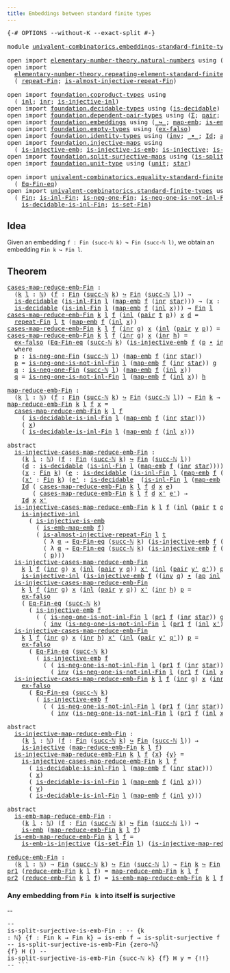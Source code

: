 ```yaml
---
title: Embeddings between standard finite types
---
```


<pre class="Agda"><a id="66" class="Symbol">{-#</a> <a id="70" class="Keyword">OPTIONS</a> <a id="78" class="Pragma">--without-K</a> <a id="90" class="Pragma">--exact-split</a> <a id="104" class="Symbol">#-}</a>

<a id="109" class="Keyword">module</a> <a id="116" href="univalent-combinatorics.embeddings-standard-finite-types.html" class="Module">univalent-combinatorics.embeddings-standard-finite-types</a> <a id="173" class="Keyword">where</a>

<a id="180" class="Keyword">open</a> <a id="185" class="Keyword">import</a> <a id="192" href="elementary-number-theory.natural-numbers.html" class="Module">elementary-number-theory.natural-numbers</a> <a id="233" class="Keyword">using</a> <a id="239" class="Symbol">(</a><a id="240" href="elementary-number-theory.natural-numbers.html#1530" class="Datatype">ℕ</a><a id="241" class="Symbol">;</a> <a id="243" href="elementary-number-theory.natural-numbers.html#1551" class="InductiveConstructor">zero-ℕ</a><a id="249" class="Symbol">;</a> <a id="251" href="elementary-number-theory.natural-numbers.html#1564" class="InductiveConstructor">succ-ℕ</a><a id="257" class="Symbol">)</a>
<a id="259" class="Keyword">open</a> <a id="264" class="Keyword">import</a>
  <a id="273" href="elementary-number-theory.repeating-element-standard-finite-type.html" class="Module">elementary-number-theory.repeating-element-standard-finite-type</a> <a id="337" class="Keyword">using</a>
  <a id="345" class="Symbol">(</a> <a id="347" href="elementary-number-theory.repeating-element-standard-finite-type.html#724" class="Function">repeat-Fin</a><a id="357" class="Symbol">;</a> <a id="359" href="elementary-number-theory.repeating-element-standard-finite-type.html#1011" class="Function">is-almost-injective-repeat-Fin</a><a id="389" class="Symbol">)</a>

<a id="392" class="Keyword">open</a> <a id="397" class="Keyword">import</a> <a id="404" href="foundation.coproduct-types.html" class="Module">foundation.coproduct-types</a> <a id="431" class="Keyword">using</a>
  <a id="439" class="Symbol">(</a> <a id="441" href="foundation.coproduct-types.html#1250" class="InductiveConstructor">inl</a><a id="444" class="Symbol">;</a> <a id="446" href="foundation.coproduct-types.html#1268" class="InductiveConstructor">inr</a><a id="449" class="Symbol">;</a> <a id="451" href="foundation.coproduct-types.html#2376" class="Function">is-injective-inl</a><a id="467" class="Symbol">)</a>
<a id="469" class="Keyword">open</a> <a id="474" class="Keyword">import</a> <a id="481" href="foundation.decidable-types.html" class="Module">foundation.decidable-types</a> <a id="508" class="Keyword">using</a> <a id="514" class="Symbol">(</a><a id="515" href="foundation.decidable-types.html#1915" class="Function">is-decidable</a><a id="527" class="Symbol">)</a>
<a id="529" class="Keyword">open</a> <a id="534" class="Keyword">import</a> <a id="541" href="foundation.dependent-pair-types.html" class="Module">foundation.dependent-pair-types</a> <a id="573" class="Keyword">using</a> <a id="579" class="Symbol">(</a><a id="580" href="foundation-core.dependent-pair-types.html#515" class="Record">Σ</a><a id="581" class="Symbol">;</a> <a id="583" href="foundation-core.dependent-pair-types.html#588" class="InductiveConstructor">pair</a><a id="587" class="Symbol">;</a> <a id="589" href="foundation-core.dependent-pair-types.html#605" class="Field">pr1</a><a id="592" class="Symbol">;</a> <a id="594" href="foundation-core.dependent-pair-types.html#617" class="Field">pr2</a><a id="597" class="Symbol">)</a>
<a id="599" class="Keyword">open</a> <a id="604" class="Keyword">import</a> <a id="611" href="foundation.embeddings.html" class="Module">foundation.embeddings</a> <a id="633" class="Keyword">using</a> <a id="639" class="Symbol">(</a><a id="640" href="foundation-core.embeddings.html#1074" class="Function Operator">_↪_</a><a id="643" class="Symbol">;</a> <a id="645" href="foundation-core.embeddings.html#1217" class="Function">map-emb</a><a id="652" class="Symbol">;</a> <a id="654" href="foundation-core.embeddings.html#1264" class="Function">is-emb-map-emb</a><a id="668" class="Symbol">;</a> <a id="670" href="foundation-core.embeddings.html#992" class="Function">is-emb</a><a id="676" class="Symbol">)</a>
<a id="678" class="Keyword">open</a> <a id="683" class="Keyword">import</a> <a id="690" href="foundation.empty-types.html" class="Module">foundation.empty-types</a> <a id="713" class="Keyword">using</a> <a id="719" class="Symbol">(</a><a id="720" href="foundation-core.empty-types.html#1160" class="Function">ex-falso</a><a id="728" class="Symbol">)</a>
<a id="730" class="Keyword">open</a> <a id="735" class="Keyword">import</a> <a id="742" href="foundation.identity-types.html" class="Module">foundation.identity-types</a> <a id="768" class="Keyword">using</a> <a id="774" class="Symbol">(</a><a id="775" href="foundation-core.identity-types.html#2729" class="Function">inv</a><a id="778" class="Symbol">;</a> <a id="780" href="foundation-core.identity-types.html#2425" class="Function Operator">_∙_</a><a id="783" class="Symbol">;</a> <a id="785" href="foundation-core.identity-types.html#1767" class="Datatype">Id</a><a id="787" class="Symbol">;</a> <a id="789" href="foundation-core.identity-types.html#4003" class="Function">ap</a><a id="791" class="Symbol">)</a>
<a id="793" class="Keyword">open</a> <a id="798" class="Keyword">import</a> <a id="805" href="foundation.injective-maps.html" class="Module">foundation.injective-maps</a> <a id="831" class="Keyword">using</a>
  <a id="839" class="Symbol">(</a> <a id="841" href="foundation.injective-maps.html#3783" class="Function">is-injective-emb</a><a id="857" class="Symbol">;</a> <a id="859" href="foundation.injective-maps.html#3645" class="Function">is-injective-is-emb</a><a id="878" class="Symbol">;</a> <a id="880" href="foundation.injective-maps.html#1309" class="Function">is-injective</a><a id="892" class="Symbol">;</a> <a id="894" href="foundation.injective-maps.html#4586" class="Function">is-emb-is-injective</a><a id="913" class="Symbol">)</a>
<a id="915" class="Keyword">open</a> <a id="920" class="Keyword">import</a> <a id="927" href="foundation.split-surjective-maps.html" class="Module">foundation.split-surjective-maps</a> <a id="960" class="Keyword">using</a> <a id="966" class="Symbol">(</a><a id="967" href="foundation.split-surjective-maps.html#983" class="Function">is-split-surjective</a><a id="986" class="Symbol">)</a>
<a id="988" class="Keyword">open</a> <a id="993" class="Keyword">import</a> <a id="1000" href="foundation.unit-type.html" class="Module">foundation.unit-type</a> <a id="1021" class="Keyword">using</a> <a id="1027" class="Symbol">(</a><a id="1028" href="foundation.unit-type.html#1084" class="Datatype">unit</a><a id="1032" class="Symbol">;</a> <a id="1034" href="foundation.unit-type.html#1108" class="InductiveConstructor">star</a><a id="1038" class="Symbol">)</a>

<a id="1041" class="Keyword">open</a> <a id="1046" class="Keyword">import</a> <a id="1053" href="univalent-combinatorics.equality-standard-finite-types.html" class="Module">univalent-combinatorics.equality-standard-finite-types</a> <a id="1108" class="Keyword">using</a>
  <a id="1116" class="Symbol">(</a> <a id="1118" href="univalent-combinatorics.equality-standard-finite-types.html#2358" class="Function">Eq-Fin-eq</a><a id="1127" class="Symbol">)</a>
<a id="1129" class="Keyword">open</a> <a id="1134" class="Keyword">import</a> <a id="1141" href="univalent-combinatorics.standard-finite-types.html" class="Module">univalent-combinatorics.standard-finite-types</a> <a id="1187" class="Keyword">using</a>
  <a id="1195" class="Symbol">(</a> <a id="1197" href="univalent-combinatorics.standard-finite-types.html#2393" class="Function">Fin</a><a id="1200" class="Symbol">;</a> <a id="1202" href="univalent-combinatorics.standard-finite-types.html#2983" class="Function">is-inl-Fin</a><a id="1212" class="Symbol">;</a> <a id="1214" href="univalent-combinatorics.standard-finite-types.html#2777" class="Function">is-neg-one-Fin</a><a id="1228" class="Symbol">;</a> <a id="1230" href="univalent-combinatorics.standard-finite-types.html#3081" class="Function">is-neg-one-is-not-inl-Fin</a><a id="1255" class="Symbol">;</a>
    <a id="1261" href="univalent-combinatorics.standard-finite-types.html#3802" class="Function">is-decidable-is-inl-Fin</a><a id="1284" class="Symbol">;</a> <a id="1286" href="univalent-combinatorics.standard-finite-types.html#2442" class="Function">is-set-Fin</a><a id="1296" class="Symbol">)</a>
</pre>
## Idea

Given an embedding `f : Fin (succ-ℕ k) ↪ Fin (succ-ℕ l)`, we obtain an embedding `Fin k ↪ Fin l`.

## Theorem

<pre class="Agda"><a id="cases-map-reduce-emb-Fin"></a><a id="1431" href="univalent-combinatorics.embeddings-standard-finite-types.html#1431" class="Function">cases-map-reduce-emb-Fin</a> <a id="1456" class="Symbol">:</a>
  <a id="1460" class="Symbol">(</a><a id="1461" href="univalent-combinatorics.embeddings-standard-finite-types.html#1461" class="Bound">k</a> <a id="1463" href="univalent-combinatorics.embeddings-standard-finite-types.html#1463" class="Bound">l</a> <a id="1465" class="Symbol">:</a> <a id="1467" href="elementary-number-theory.natural-numbers.html#1530" class="Datatype">ℕ</a><a id="1468" class="Symbol">)</a> <a id="1470" class="Symbol">(</a><a id="1471" href="univalent-combinatorics.embeddings-standard-finite-types.html#1471" class="Bound">f</a> <a id="1473" class="Symbol">:</a> <a id="1475" href="univalent-combinatorics.standard-finite-types.html#2393" class="Function">Fin</a> <a id="1479" class="Symbol">(</a><a id="1480" href="elementary-number-theory.natural-numbers.html#1564" class="InductiveConstructor">succ-ℕ</a> <a id="1487" href="univalent-combinatorics.embeddings-standard-finite-types.html#1461" class="Bound">k</a><a id="1488" class="Symbol">)</a> <a id="1490" href="foundation-core.embeddings.html#1074" class="Function Operator">↪</a> <a id="1492" href="univalent-combinatorics.standard-finite-types.html#2393" class="Function">Fin</a> <a id="1496" class="Symbol">(</a><a id="1497" href="elementary-number-theory.natural-numbers.html#1564" class="InductiveConstructor">succ-ℕ</a> <a id="1504" href="univalent-combinatorics.embeddings-standard-finite-types.html#1463" class="Bound">l</a><a id="1505" class="Symbol">))</a> <a id="1508" class="Symbol">→</a>
  <a id="1512" href="foundation.decidable-types.html#1915" class="Function">is-decidable</a> <a id="1525" class="Symbol">(</a><a id="1526" href="univalent-combinatorics.standard-finite-types.html#2983" class="Function">is-inl-Fin</a> <a id="1537" href="univalent-combinatorics.embeddings-standard-finite-types.html#1463" class="Bound">l</a> <a id="1539" class="Symbol">(</a><a id="1540" href="foundation-core.embeddings.html#1217" class="Function">map-emb</a> <a id="1548" href="univalent-combinatorics.embeddings-standard-finite-types.html#1471" class="Bound">f</a> <a id="1550" class="Symbol">(</a><a id="1551" href="foundation.coproduct-types.html#1268" class="InductiveConstructor">inr</a> <a id="1555" href="foundation.unit-type.html#1108" class="InductiveConstructor">star</a><a id="1559" class="Symbol">)))</a> <a id="1563" class="Symbol">→</a> <a id="1565" class="Symbol">(</a><a id="1566" href="univalent-combinatorics.embeddings-standard-finite-types.html#1566" class="Bound">x</a> <a id="1568" class="Symbol">:</a> <a id="1570" href="univalent-combinatorics.standard-finite-types.html#2393" class="Function">Fin</a> <a id="1574" href="univalent-combinatorics.embeddings-standard-finite-types.html#1461" class="Bound">k</a><a id="1575" class="Symbol">)</a> <a id="1577" class="Symbol">→</a>
  <a id="1581" href="foundation.decidable-types.html#1915" class="Function">is-decidable</a> <a id="1594" class="Symbol">(</a><a id="1595" href="univalent-combinatorics.standard-finite-types.html#2983" class="Function">is-inl-Fin</a> <a id="1606" href="univalent-combinatorics.embeddings-standard-finite-types.html#1463" class="Bound">l</a> <a id="1608" class="Symbol">(</a><a id="1609" href="foundation-core.embeddings.html#1217" class="Function">map-emb</a> <a id="1617" href="univalent-combinatorics.embeddings-standard-finite-types.html#1471" class="Bound">f</a> <a id="1619" class="Symbol">(</a><a id="1620" href="foundation.coproduct-types.html#1250" class="InductiveConstructor">inl</a> <a id="1624" href="univalent-combinatorics.embeddings-standard-finite-types.html#1566" class="Bound">x</a><a id="1625" class="Symbol">)))</a> <a id="1629" class="Symbol">→</a> <a id="1631" href="univalent-combinatorics.standard-finite-types.html#2393" class="Function">Fin</a> <a id="1635" href="univalent-combinatorics.embeddings-standard-finite-types.html#1463" class="Bound">l</a>
<a id="1637" href="univalent-combinatorics.embeddings-standard-finite-types.html#1431" class="Function">cases-map-reduce-emb-Fin</a> <a id="1662" href="univalent-combinatorics.embeddings-standard-finite-types.html#1662" class="Bound">k</a> <a id="1664" href="univalent-combinatorics.embeddings-standard-finite-types.html#1664" class="Bound">l</a> <a id="1666" href="univalent-combinatorics.embeddings-standard-finite-types.html#1666" class="Bound">f</a> <a id="1668" class="Symbol">(</a><a id="1669" href="foundation.coproduct-types.html#1250" class="InductiveConstructor">inl</a> <a id="1673" class="Symbol">(</a><a id="1674" href="foundation-core.dependent-pair-types.html#588" class="InductiveConstructor">pair</a> <a id="1679" href="univalent-combinatorics.embeddings-standard-finite-types.html#1679" class="Bound">t</a> <a id="1681" href="univalent-combinatorics.embeddings-standard-finite-types.html#1681" class="Bound">p</a><a id="1682" class="Symbol">))</a> <a id="1685" href="univalent-combinatorics.embeddings-standard-finite-types.html#1685" class="Bound">x</a> <a id="1687" href="univalent-combinatorics.embeddings-standard-finite-types.html#1687" class="Bound">d</a> <a id="1689" class="Symbol">=</a>
  <a id="1693" href="elementary-number-theory.repeating-element-standard-finite-type.html#724" class="Function">repeat-Fin</a> <a id="1704" href="univalent-combinatorics.embeddings-standard-finite-types.html#1664" class="Bound">l</a> <a id="1706" href="univalent-combinatorics.embeddings-standard-finite-types.html#1679" class="Bound">t</a> <a id="1708" class="Symbol">(</a><a id="1709" href="foundation-core.embeddings.html#1217" class="Function">map-emb</a> <a id="1717" href="univalent-combinatorics.embeddings-standard-finite-types.html#1666" class="Bound">f</a> <a id="1719" class="Symbol">(</a><a id="1720" href="foundation.coproduct-types.html#1250" class="InductiveConstructor">inl</a> <a id="1724" href="univalent-combinatorics.embeddings-standard-finite-types.html#1685" class="Bound">x</a><a id="1725" class="Symbol">))</a>
<a id="1728" href="univalent-combinatorics.embeddings-standard-finite-types.html#1431" class="Function">cases-map-reduce-emb-Fin</a> <a id="1753" href="univalent-combinatorics.embeddings-standard-finite-types.html#1753" class="Bound">k</a> <a id="1755" href="univalent-combinatorics.embeddings-standard-finite-types.html#1755" class="Bound">l</a> <a id="1757" href="univalent-combinatorics.embeddings-standard-finite-types.html#1757" class="Bound">f</a> <a id="1759" class="Symbol">(</a><a id="1760" href="foundation.coproduct-types.html#1268" class="InductiveConstructor">inr</a> <a id="1764" href="univalent-combinatorics.embeddings-standard-finite-types.html#1764" class="Bound">g</a><a id="1765" class="Symbol">)</a> <a id="1767" href="univalent-combinatorics.embeddings-standard-finite-types.html#1767" class="Bound">x</a> <a id="1769" class="Symbol">(</a><a id="1770" href="foundation.coproduct-types.html#1250" class="InductiveConstructor">inl</a> <a id="1774" class="Symbol">(</a><a id="1775" href="foundation-core.dependent-pair-types.html#588" class="InductiveConstructor">pair</a> <a id="1780" href="univalent-combinatorics.embeddings-standard-finite-types.html#1780" class="Bound">y</a> <a id="1782" href="univalent-combinatorics.embeddings-standard-finite-types.html#1782" class="Bound">p</a><a id="1783" class="Symbol">))</a> <a id="1786" class="Symbol">=</a> <a id="1788" href="univalent-combinatorics.embeddings-standard-finite-types.html#1780" class="Bound">y</a>
<a id="1790" href="univalent-combinatorics.embeddings-standard-finite-types.html#1431" class="Function">cases-map-reduce-emb-Fin</a> <a id="1815" href="univalent-combinatorics.embeddings-standard-finite-types.html#1815" class="Bound">k</a> <a id="1817" href="univalent-combinatorics.embeddings-standard-finite-types.html#1817" class="Bound">l</a> <a id="1819" href="univalent-combinatorics.embeddings-standard-finite-types.html#1819" class="Bound">f</a> <a id="1821" class="Symbol">(</a><a id="1822" href="foundation.coproduct-types.html#1268" class="InductiveConstructor">inr</a> <a id="1826" href="univalent-combinatorics.embeddings-standard-finite-types.html#1826" class="Bound">g</a><a id="1827" class="Symbol">)</a> <a id="1829" href="univalent-combinatorics.embeddings-standard-finite-types.html#1829" class="Bound">x</a> <a id="1831" class="Symbol">(</a><a id="1832" href="foundation.coproduct-types.html#1268" class="InductiveConstructor">inr</a> <a id="1836" href="univalent-combinatorics.embeddings-standard-finite-types.html#1836" class="Bound">h</a><a id="1837" class="Symbol">)</a> <a id="1839" class="Symbol">=</a>
  <a id="1843" href="foundation-core.empty-types.html#1160" class="Function">ex-falso</a> <a id="1852" class="Symbol">(</a><a id="1853" href="univalent-combinatorics.equality-standard-finite-types.html#2358" class="Function">Eq-Fin-eq</a> <a id="1863" class="Symbol">(</a><a id="1864" href="elementary-number-theory.natural-numbers.html#1564" class="InductiveConstructor">succ-ℕ</a> <a id="1871" href="univalent-combinatorics.embeddings-standard-finite-types.html#1815" class="Bound">k</a><a id="1872" class="Symbol">)</a> <a id="1874" class="Symbol">(</a><a id="1875" href="foundation.injective-maps.html#3783" class="Function">is-injective-emb</a> <a id="1892" href="univalent-combinatorics.embeddings-standard-finite-types.html#1819" class="Bound">f</a> <a id="1894" class="Symbol">(</a><a id="1895" href="univalent-combinatorics.embeddings-standard-finite-types.html#1918" class="Function">p</a> <a id="1897" href="foundation-core.identity-types.html#2425" class="Function Operator">∙</a> <a id="1899" href="foundation-core.identity-types.html#2729" class="Function">inv</a> <a id="1903" href="univalent-combinatorics.embeddings-standard-finite-types.html#2032" class="Function">q</a><a id="1904" class="Symbol">)))</a>
  <a id="1910" class="Keyword">where</a>
  <a id="1918" href="univalent-combinatorics.embeddings-standard-finite-types.html#1918" class="Function">p</a> <a id="1920" class="Symbol">:</a> <a id="1922" href="univalent-combinatorics.standard-finite-types.html#2777" class="Function">is-neg-one-Fin</a> <a id="1937" class="Symbol">(</a><a id="1938" href="elementary-number-theory.natural-numbers.html#1564" class="InductiveConstructor">succ-ℕ</a> <a id="1945" href="univalent-combinatorics.embeddings-standard-finite-types.html#1817" class="Bound">l</a><a id="1946" class="Symbol">)</a> <a id="1948" class="Symbol">(</a><a id="1949" href="foundation-core.embeddings.html#1217" class="Function">map-emb</a> <a id="1957" href="univalent-combinatorics.embeddings-standard-finite-types.html#1819" class="Bound">f</a> <a id="1959" class="Symbol">(</a><a id="1960" href="foundation.coproduct-types.html#1268" class="InductiveConstructor">inr</a> <a id="1964" href="foundation.unit-type.html#1108" class="InductiveConstructor">star</a><a id="1968" class="Symbol">))</a>
  <a id="1973" href="univalent-combinatorics.embeddings-standard-finite-types.html#1918" class="Function">p</a> <a id="1975" class="Symbol">=</a> <a id="1977" href="univalent-combinatorics.standard-finite-types.html#3081" class="Function">is-neg-one-is-not-inl-Fin</a> <a id="2003" href="univalent-combinatorics.embeddings-standard-finite-types.html#1817" class="Bound">l</a> <a id="2005" class="Symbol">(</a><a id="2006" href="foundation-core.embeddings.html#1217" class="Function">map-emb</a> <a id="2014" href="univalent-combinatorics.embeddings-standard-finite-types.html#1819" class="Bound">f</a> <a id="2016" class="Symbol">(</a><a id="2017" href="foundation.coproduct-types.html#1268" class="InductiveConstructor">inr</a> <a id="2021" href="foundation.unit-type.html#1108" class="InductiveConstructor">star</a><a id="2025" class="Symbol">))</a> <a id="2028" href="univalent-combinatorics.embeddings-standard-finite-types.html#1826" class="Bound">g</a>
  <a id="2032" href="univalent-combinatorics.embeddings-standard-finite-types.html#2032" class="Function">q</a> <a id="2034" class="Symbol">:</a> <a id="2036" href="univalent-combinatorics.standard-finite-types.html#2777" class="Function">is-neg-one-Fin</a> <a id="2051" class="Symbol">(</a><a id="2052" href="elementary-number-theory.natural-numbers.html#1564" class="InductiveConstructor">succ-ℕ</a> <a id="2059" href="univalent-combinatorics.embeddings-standard-finite-types.html#1817" class="Bound">l</a><a id="2060" class="Symbol">)</a> <a id="2062" class="Symbol">(</a><a id="2063" href="foundation-core.embeddings.html#1217" class="Function">map-emb</a> <a id="2071" href="univalent-combinatorics.embeddings-standard-finite-types.html#1819" class="Bound">f</a> <a id="2073" class="Symbol">(</a><a id="2074" href="foundation.coproduct-types.html#1250" class="InductiveConstructor">inl</a> <a id="2078" href="univalent-combinatorics.embeddings-standard-finite-types.html#1829" class="Bound">x</a><a id="2079" class="Symbol">))</a>
  <a id="2084" href="univalent-combinatorics.embeddings-standard-finite-types.html#2032" class="Function">q</a> <a id="2086" class="Symbol">=</a> <a id="2088" href="univalent-combinatorics.standard-finite-types.html#3081" class="Function">is-neg-one-is-not-inl-Fin</a> <a id="2114" href="univalent-combinatorics.embeddings-standard-finite-types.html#1817" class="Bound">l</a> <a id="2116" class="Symbol">(</a><a id="2117" href="foundation-core.embeddings.html#1217" class="Function">map-emb</a> <a id="2125" href="univalent-combinatorics.embeddings-standard-finite-types.html#1819" class="Bound">f</a> <a id="2127" class="Symbol">(</a><a id="2128" href="foundation.coproduct-types.html#1250" class="InductiveConstructor">inl</a> <a id="2132" href="univalent-combinatorics.embeddings-standard-finite-types.html#1829" class="Bound">x</a><a id="2133" class="Symbol">))</a> <a id="2136" href="univalent-combinatorics.embeddings-standard-finite-types.html#1836" class="Bound">h</a>

<a id="map-reduce-emb-Fin"></a><a id="2139" href="univalent-combinatorics.embeddings-standard-finite-types.html#2139" class="Function">map-reduce-emb-Fin</a> <a id="2158" class="Symbol">:</a>
  <a id="2162" class="Symbol">(</a><a id="2163" href="univalent-combinatorics.embeddings-standard-finite-types.html#2163" class="Bound">k</a> <a id="2165" href="univalent-combinatorics.embeddings-standard-finite-types.html#2165" class="Bound">l</a> <a id="2167" class="Symbol">:</a> <a id="2169" href="elementary-number-theory.natural-numbers.html#1530" class="Datatype">ℕ</a><a id="2170" class="Symbol">)</a> <a id="2172" class="Symbol">(</a><a id="2173" href="univalent-combinatorics.embeddings-standard-finite-types.html#2173" class="Bound">f</a> <a id="2175" class="Symbol">:</a> <a id="2177" href="univalent-combinatorics.standard-finite-types.html#2393" class="Function">Fin</a> <a id="2181" class="Symbol">(</a><a id="2182" href="elementary-number-theory.natural-numbers.html#1564" class="InductiveConstructor">succ-ℕ</a> <a id="2189" href="univalent-combinatorics.embeddings-standard-finite-types.html#2163" class="Bound">k</a><a id="2190" class="Symbol">)</a> <a id="2192" href="foundation-core.embeddings.html#1074" class="Function Operator">↪</a> <a id="2194" href="univalent-combinatorics.standard-finite-types.html#2393" class="Function">Fin</a> <a id="2198" class="Symbol">(</a><a id="2199" href="elementary-number-theory.natural-numbers.html#1564" class="InductiveConstructor">succ-ℕ</a> <a id="2206" href="univalent-combinatorics.embeddings-standard-finite-types.html#2165" class="Bound">l</a><a id="2207" class="Symbol">))</a> <a id="2210" class="Symbol">→</a> <a id="2212" href="univalent-combinatorics.standard-finite-types.html#2393" class="Function">Fin</a> <a id="2216" href="univalent-combinatorics.embeddings-standard-finite-types.html#2163" class="Bound">k</a> <a id="2218" class="Symbol">→</a> <a id="2220" href="univalent-combinatorics.standard-finite-types.html#2393" class="Function">Fin</a> <a id="2224" href="univalent-combinatorics.embeddings-standard-finite-types.html#2165" class="Bound">l</a>
<a id="2226" href="univalent-combinatorics.embeddings-standard-finite-types.html#2139" class="Function">map-reduce-emb-Fin</a> <a id="2245" href="univalent-combinatorics.embeddings-standard-finite-types.html#2245" class="Bound">k</a> <a id="2247" href="univalent-combinatorics.embeddings-standard-finite-types.html#2247" class="Bound">l</a> <a id="2249" href="univalent-combinatorics.embeddings-standard-finite-types.html#2249" class="Bound">f</a> <a id="2251" href="univalent-combinatorics.embeddings-standard-finite-types.html#2251" class="Bound">x</a> <a id="2253" class="Symbol">=</a>
  <a id="2257" href="univalent-combinatorics.embeddings-standard-finite-types.html#1431" class="Function">cases-map-reduce-emb-Fin</a> <a id="2282" href="univalent-combinatorics.embeddings-standard-finite-types.html#2245" class="Bound">k</a> <a id="2284" href="univalent-combinatorics.embeddings-standard-finite-types.html#2247" class="Bound">l</a> <a id="2286" href="univalent-combinatorics.embeddings-standard-finite-types.html#2249" class="Bound">f</a>
    <a id="2292" class="Symbol">(</a> <a id="2294" href="univalent-combinatorics.standard-finite-types.html#3802" class="Function">is-decidable-is-inl-Fin</a> <a id="2318" href="univalent-combinatorics.embeddings-standard-finite-types.html#2247" class="Bound">l</a> <a id="2320" class="Symbol">(</a><a id="2321" href="foundation-core.embeddings.html#1217" class="Function">map-emb</a> <a id="2329" href="univalent-combinatorics.embeddings-standard-finite-types.html#2249" class="Bound">f</a> <a id="2331" class="Symbol">(</a><a id="2332" href="foundation.coproduct-types.html#1268" class="InductiveConstructor">inr</a> <a id="2336" href="foundation.unit-type.html#1108" class="InductiveConstructor">star</a><a id="2340" class="Symbol">)))</a>
    <a id="2348" class="Symbol">(</a> <a id="2350" href="univalent-combinatorics.embeddings-standard-finite-types.html#2251" class="Bound">x</a><a id="2351" class="Symbol">)</a>
    <a id="2357" class="Symbol">(</a> <a id="2359" href="univalent-combinatorics.standard-finite-types.html#3802" class="Function">is-decidable-is-inl-Fin</a> <a id="2383" href="univalent-combinatorics.embeddings-standard-finite-types.html#2247" class="Bound">l</a> <a id="2385" class="Symbol">(</a><a id="2386" href="foundation-core.embeddings.html#1217" class="Function">map-emb</a> <a id="2394" href="univalent-combinatorics.embeddings-standard-finite-types.html#2249" class="Bound">f</a> <a id="2396" class="Symbol">(</a><a id="2397" href="foundation.coproduct-types.html#1250" class="InductiveConstructor">inl</a> <a id="2401" href="univalent-combinatorics.embeddings-standard-finite-types.html#2251" class="Bound">x</a><a id="2402" class="Symbol">)))</a>

<a id="2407" class="Keyword">abstract</a>
  <a id="is-injective-cases-map-reduce-emb-Fin"></a><a id="2418" href="univalent-combinatorics.embeddings-standard-finite-types.html#2418" class="Function">is-injective-cases-map-reduce-emb-Fin</a> <a id="2456" class="Symbol">:</a>
    <a id="2462" class="Symbol">(</a><a id="2463" href="univalent-combinatorics.embeddings-standard-finite-types.html#2463" class="Bound">k</a> <a id="2465" href="univalent-combinatorics.embeddings-standard-finite-types.html#2465" class="Bound">l</a> <a id="2467" class="Symbol">:</a> <a id="2469" href="elementary-number-theory.natural-numbers.html#1530" class="Datatype">ℕ</a><a id="2470" class="Symbol">)</a> <a id="2472" class="Symbol">(</a><a id="2473" href="univalent-combinatorics.embeddings-standard-finite-types.html#2473" class="Bound">f</a> <a id="2475" class="Symbol">:</a> <a id="2477" href="univalent-combinatorics.standard-finite-types.html#2393" class="Function">Fin</a> <a id="2481" class="Symbol">(</a><a id="2482" href="elementary-number-theory.natural-numbers.html#1564" class="InductiveConstructor">succ-ℕ</a> <a id="2489" href="univalent-combinatorics.embeddings-standard-finite-types.html#2463" class="Bound">k</a><a id="2490" class="Symbol">)</a> <a id="2492" href="foundation-core.embeddings.html#1074" class="Function Operator">↪</a> <a id="2494" href="univalent-combinatorics.standard-finite-types.html#2393" class="Function">Fin</a> <a id="2498" class="Symbol">(</a><a id="2499" href="elementary-number-theory.natural-numbers.html#1564" class="InductiveConstructor">succ-ℕ</a> <a id="2506" href="univalent-combinatorics.embeddings-standard-finite-types.html#2465" class="Bound">l</a><a id="2507" class="Symbol">))</a>
    <a id="2514" class="Symbol">(</a><a id="2515" href="univalent-combinatorics.embeddings-standard-finite-types.html#2515" class="Bound">d</a> <a id="2517" class="Symbol">:</a> <a id="2519" href="foundation.decidable-types.html#1915" class="Function">is-decidable</a> <a id="2532" class="Symbol">(</a><a id="2533" href="univalent-combinatorics.standard-finite-types.html#2983" class="Function">is-inl-Fin</a> <a id="2544" href="univalent-combinatorics.embeddings-standard-finite-types.html#2465" class="Bound">l</a> <a id="2546" class="Symbol">(</a><a id="2547" href="foundation-core.embeddings.html#1217" class="Function">map-emb</a> <a id="2555" href="univalent-combinatorics.embeddings-standard-finite-types.html#2473" class="Bound">f</a> <a id="2557" class="Symbol">(</a><a id="2558" href="foundation.coproduct-types.html#1268" class="InductiveConstructor">inr</a> <a id="2562" href="foundation.unit-type.html#1108" class="InductiveConstructor">star</a><a id="2566" class="Symbol">))))</a>
    <a id="2575" class="Symbol">(</a><a id="2576" href="univalent-combinatorics.embeddings-standard-finite-types.html#2576" class="Bound">x</a> <a id="2578" class="Symbol">:</a> <a id="2580" href="univalent-combinatorics.standard-finite-types.html#2393" class="Function">Fin</a> <a id="2584" href="univalent-combinatorics.embeddings-standard-finite-types.html#2463" class="Bound">k</a><a id="2585" class="Symbol">)</a> <a id="2587" class="Symbol">(</a><a id="2588" href="univalent-combinatorics.embeddings-standard-finite-types.html#2588" class="Bound">e</a> <a id="2590" class="Symbol">:</a> <a id="2592" href="foundation.decidable-types.html#1915" class="Function">is-decidable</a> <a id="2605" class="Symbol">(</a><a id="2606" href="univalent-combinatorics.standard-finite-types.html#2983" class="Function">is-inl-Fin</a> <a id="2617" href="univalent-combinatorics.embeddings-standard-finite-types.html#2465" class="Bound">l</a> <a id="2619" class="Symbol">(</a><a id="2620" href="foundation-core.embeddings.html#1217" class="Function">map-emb</a> <a id="2628" href="univalent-combinatorics.embeddings-standard-finite-types.html#2473" class="Bound">f</a> <a id="2630" class="Symbol">(</a><a id="2631" href="foundation.coproduct-types.html#1250" class="InductiveConstructor">inl</a> <a id="2635" href="univalent-combinatorics.embeddings-standard-finite-types.html#2576" class="Bound">x</a><a id="2636" class="Symbol">))))</a>
    <a id="2645" class="Symbol">(</a><a id="2646" href="univalent-combinatorics.embeddings-standard-finite-types.html#2646" class="Bound">x&#39;</a> <a id="2649" class="Symbol">:</a> <a id="2651" href="univalent-combinatorics.standard-finite-types.html#2393" class="Function">Fin</a> <a id="2655" href="univalent-combinatorics.embeddings-standard-finite-types.html#2463" class="Bound">k</a><a id="2656" class="Symbol">)</a> <a id="2658" class="Symbol">(</a><a id="2659" href="univalent-combinatorics.embeddings-standard-finite-types.html#2659" class="Bound">e&#39;</a> <a id="2662" class="Symbol">:</a> <a id="2664" href="foundation.decidable-types.html#1915" class="Function">is-decidable</a>  <a id="2678" class="Symbol">(</a><a id="2679" href="univalent-combinatorics.standard-finite-types.html#2983" class="Function">is-inl-Fin</a> <a id="2690" href="univalent-combinatorics.embeddings-standard-finite-types.html#2465" class="Bound">l</a> <a id="2692" class="Symbol">(</a><a id="2693" href="foundation-core.embeddings.html#1217" class="Function">map-emb</a> <a id="2701" href="univalent-combinatorics.embeddings-standard-finite-types.html#2473" class="Bound">f</a> <a id="2703" class="Symbol">(</a><a id="2704" href="foundation.coproduct-types.html#1250" class="InductiveConstructor">inl</a> <a id="2708" href="univalent-combinatorics.embeddings-standard-finite-types.html#2646" class="Bound">x&#39;</a><a id="2710" class="Symbol">))))</a> <a id="2715" class="Symbol">→</a>
    <a id="2721" href="foundation-core.identity-types.html#1767" class="Datatype">Id</a> <a id="2724" class="Symbol">(</a> <a id="2726" href="univalent-combinatorics.embeddings-standard-finite-types.html#1431" class="Function">cases-map-reduce-emb-Fin</a> <a id="2751" href="univalent-combinatorics.embeddings-standard-finite-types.html#2463" class="Bound">k</a> <a id="2753" href="univalent-combinatorics.embeddings-standard-finite-types.html#2465" class="Bound">l</a> <a id="2755" href="univalent-combinatorics.embeddings-standard-finite-types.html#2473" class="Bound">f</a> <a id="2757" href="univalent-combinatorics.embeddings-standard-finite-types.html#2515" class="Bound">d</a> <a id="2759" href="univalent-combinatorics.embeddings-standard-finite-types.html#2576" class="Bound">x</a> <a id="2761" href="univalent-combinatorics.embeddings-standard-finite-types.html#2588" class="Bound">e</a><a id="2762" class="Symbol">)</a>
       <a id="2771" class="Symbol">(</a> <a id="2773" href="univalent-combinatorics.embeddings-standard-finite-types.html#1431" class="Function">cases-map-reduce-emb-Fin</a> <a id="2798" href="univalent-combinatorics.embeddings-standard-finite-types.html#2463" class="Bound">k</a> <a id="2800" href="univalent-combinatorics.embeddings-standard-finite-types.html#2465" class="Bound">l</a> <a id="2802" href="univalent-combinatorics.embeddings-standard-finite-types.html#2473" class="Bound">f</a> <a id="2804" href="univalent-combinatorics.embeddings-standard-finite-types.html#2515" class="Bound">d</a> <a id="2806" href="univalent-combinatorics.embeddings-standard-finite-types.html#2646" class="Bound">x&#39;</a> <a id="2809" href="univalent-combinatorics.embeddings-standard-finite-types.html#2659" class="Bound">e&#39;</a><a id="2811" class="Symbol">)</a> <a id="2813" class="Symbol">→</a>
    <a id="2819" href="foundation-core.identity-types.html#1767" class="Datatype">Id</a> <a id="2822" href="univalent-combinatorics.embeddings-standard-finite-types.html#2576" class="Bound">x</a> <a id="2824" href="univalent-combinatorics.embeddings-standard-finite-types.html#2646" class="Bound">x&#39;</a>
  <a id="2829" href="univalent-combinatorics.embeddings-standard-finite-types.html#2418" class="Function">is-injective-cases-map-reduce-emb-Fin</a> <a id="2867" href="univalent-combinatorics.embeddings-standard-finite-types.html#2867" class="Bound">k</a> <a id="2869" href="univalent-combinatorics.embeddings-standard-finite-types.html#2869" class="Bound">l</a> <a id="2871" href="univalent-combinatorics.embeddings-standard-finite-types.html#2871" class="Bound">f</a> <a id="2873" class="Symbol">(</a><a id="2874" href="foundation.coproduct-types.html#1250" class="InductiveConstructor">inl</a> <a id="2878" class="Symbol">(</a><a id="2879" href="foundation-core.dependent-pair-types.html#588" class="InductiveConstructor">pair</a> <a id="2884" href="univalent-combinatorics.embeddings-standard-finite-types.html#2884" class="Bound">t</a> <a id="2886" href="univalent-combinatorics.embeddings-standard-finite-types.html#2886" class="Bound">q</a><a id="2887" class="Symbol">))</a> <a id="2890" href="univalent-combinatorics.embeddings-standard-finite-types.html#2890" class="Bound">x</a> <a id="2892" href="univalent-combinatorics.embeddings-standard-finite-types.html#2892" class="Bound">e</a> <a id="2894" href="univalent-combinatorics.embeddings-standard-finite-types.html#2894" class="Bound">x&#39;</a> <a id="2897" href="univalent-combinatorics.embeddings-standard-finite-types.html#2897" class="Bound">e&#39;</a> <a id="2900" href="univalent-combinatorics.embeddings-standard-finite-types.html#2900" class="Bound">p</a> <a id="2902" class="Symbol">=</a>
    <a id="2908" href="foundation.coproduct-types.html#2376" class="Function">is-injective-inl</a>
      <a id="2931" class="Symbol">(</a> <a id="2933" href="foundation.injective-maps.html#3645" class="Function">is-injective-is-emb</a>
        <a id="2961" class="Symbol">(</a> <a id="2963" href="foundation-core.embeddings.html#1264" class="Function">is-emb-map-emb</a> <a id="2978" href="univalent-combinatorics.embeddings-standard-finite-types.html#2871" class="Bound">f</a><a id="2979" class="Symbol">)</a>
        <a id="2989" class="Symbol">(</a> <a id="2991" href="elementary-number-theory.repeating-element-standard-finite-type.html#1011" class="Function">is-almost-injective-repeat-Fin</a> <a id="3022" href="univalent-combinatorics.embeddings-standard-finite-types.html#2869" class="Bound">l</a> <a id="3024" href="univalent-combinatorics.embeddings-standard-finite-types.html#2884" class="Bound">t</a>
          <a id="3036" class="Symbol">(</a> <a id="3038" class="Symbol">λ</a> <a id="3040" href="univalent-combinatorics.embeddings-standard-finite-types.html#3040" class="Bound">α</a> <a id="3042" class="Symbol">→</a> <a id="3044" href="univalent-combinatorics.equality-standard-finite-types.html#2358" class="Function">Eq-Fin-eq</a> <a id="3054" class="Symbol">(</a><a id="3055" href="elementary-number-theory.natural-numbers.html#1564" class="InductiveConstructor">succ-ℕ</a> <a id="3062" href="univalent-combinatorics.embeddings-standard-finite-types.html#2867" class="Bound">k</a><a id="3063" class="Symbol">)</a> <a id="3065" class="Symbol">(</a><a id="3066" href="foundation.injective-maps.html#3783" class="Function">is-injective-emb</a> <a id="3083" href="univalent-combinatorics.embeddings-standard-finite-types.html#2871" class="Bound">f</a> <a id="3085" class="Symbol">((</a><a id="3087" href="foundation-core.identity-types.html#2729" class="Function">inv</a> <a id="3091" href="univalent-combinatorics.embeddings-standard-finite-types.html#2886" class="Bound">q</a><a id="3092" class="Symbol">)</a> <a id="3094" href="foundation-core.identity-types.html#2425" class="Function Operator">∙</a> <a id="3096" href="univalent-combinatorics.embeddings-standard-finite-types.html#3040" class="Bound">α</a><a id="3097" class="Symbol">)))</a>
          <a id="3111" class="Symbol">(</a> <a id="3113" class="Symbol">λ</a> <a id="3115" href="univalent-combinatorics.embeddings-standard-finite-types.html#3115" class="Bound">α</a> <a id="3117" class="Symbol">→</a> <a id="3119" href="univalent-combinatorics.equality-standard-finite-types.html#2358" class="Function">Eq-Fin-eq</a> <a id="3129" class="Symbol">(</a><a id="3130" href="elementary-number-theory.natural-numbers.html#1564" class="InductiveConstructor">succ-ℕ</a> <a id="3137" href="univalent-combinatorics.embeddings-standard-finite-types.html#2867" class="Bound">k</a><a id="3138" class="Symbol">)</a> <a id="3140" class="Symbol">(</a><a id="3141" href="foundation.injective-maps.html#3783" class="Function">is-injective-emb</a> <a id="3158" href="univalent-combinatorics.embeddings-standard-finite-types.html#2871" class="Bound">f</a> <a id="3160" class="Symbol">((</a><a id="3162" href="foundation-core.identity-types.html#2729" class="Function">inv</a> <a id="3166" href="univalent-combinatorics.embeddings-standard-finite-types.html#2886" class="Bound">q</a><a id="3167" class="Symbol">)</a> <a id="3169" href="foundation-core.identity-types.html#2425" class="Function Operator">∙</a> <a id="3171" href="univalent-combinatorics.embeddings-standard-finite-types.html#3115" class="Bound">α</a><a id="3172" class="Symbol">)))</a>
          <a id="3186" class="Symbol">(</a> <a id="3188" href="univalent-combinatorics.embeddings-standard-finite-types.html#2900" class="Bound">p</a><a id="3189" class="Symbol">)))</a>
  <a id="3195" href="univalent-combinatorics.embeddings-standard-finite-types.html#2418" class="Function">is-injective-cases-map-reduce-emb-Fin</a>
    <a id="3237" href="univalent-combinatorics.embeddings-standard-finite-types.html#3237" class="Bound">k</a> <a id="3239" href="univalent-combinatorics.embeddings-standard-finite-types.html#3239" class="Bound">l</a> <a id="3241" href="univalent-combinatorics.embeddings-standard-finite-types.html#3241" class="Bound">f</a> <a id="3243" class="Symbol">(</a><a id="3244" href="foundation.coproduct-types.html#1268" class="InductiveConstructor">inr</a> <a id="3248" href="univalent-combinatorics.embeddings-standard-finite-types.html#3248" class="Bound">g</a><a id="3249" class="Symbol">)</a> <a id="3251" href="univalent-combinatorics.embeddings-standard-finite-types.html#3251" class="Bound">x</a> <a id="3253" class="Symbol">(</a><a id="3254" href="foundation.coproduct-types.html#1250" class="InductiveConstructor">inl</a> <a id="3258" class="Symbol">(</a><a id="3259" href="foundation-core.dependent-pair-types.html#588" class="InductiveConstructor">pair</a> <a id="3264" href="univalent-combinatorics.embeddings-standard-finite-types.html#3264" class="Bound">y</a> <a id="3266" href="univalent-combinatorics.embeddings-standard-finite-types.html#3266" class="Bound">q</a><a id="3267" class="Symbol">))</a> <a id="3270" href="univalent-combinatorics.embeddings-standard-finite-types.html#3270" class="Bound">x&#39;</a> <a id="3273" class="Symbol">(</a><a id="3274" href="foundation.coproduct-types.html#1250" class="InductiveConstructor">inl</a> <a id="3278" class="Symbol">(</a><a id="3279" href="foundation-core.dependent-pair-types.html#588" class="InductiveConstructor">pair</a> <a id="3284" href="univalent-combinatorics.embeddings-standard-finite-types.html#3284" class="Bound">y&#39;</a> <a id="3287" href="univalent-combinatorics.embeddings-standard-finite-types.html#3287" class="Bound">q&#39;</a><a id="3289" class="Symbol">))</a> <a id="3292" href="univalent-combinatorics.embeddings-standard-finite-types.html#3292" class="Bound">p</a> <a id="3294" class="Symbol">=</a>
    <a id="3300" href="foundation.coproduct-types.html#2376" class="Function">is-injective-inl</a> <a id="3317" class="Symbol">(</a><a id="3318" href="foundation.injective-maps.html#3783" class="Function">is-injective-emb</a> <a id="3335" href="univalent-combinatorics.embeddings-standard-finite-types.html#3241" class="Bound">f</a> <a id="3337" class="Symbol">((</a><a id="3339" href="foundation-core.identity-types.html#2729" class="Function">inv</a> <a id="3343" href="univalent-combinatorics.embeddings-standard-finite-types.html#3266" class="Bound">q</a><a id="3344" class="Symbol">)</a> <a id="3346" href="foundation-core.identity-types.html#2425" class="Function Operator">∙</a> <a id="3348" class="Symbol">(</a><a id="3349" href="foundation-core.identity-types.html#4003" class="Function">ap</a> <a id="3352" href="foundation.coproduct-types.html#1250" class="InductiveConstructor">inl</a> <a id="3356" href="univalent-combinatorics.embeddings-standard-finite-types.html#3292" class="Bound">p</a> <a id="3358" href="foundation-core.identity-types.html#2425" class="Function Operator">∙</a> <a id="3360" href="univalent-combinatorics.embeddings-standard-finite-types.html#3287" class="Bound">q&#39;</a><a id="3362" class="Symbol">)))</a>
  <a id="3368" href="univalent-combinatorics.embeddings-standard-finite-types.html#2418" class="Function">is-injective-cases-map-reduce-emb-Fin</a>
    <a id="3410" href="univalent-combinatorics.embeddings-standard-finite-types.html#3410" class="Bound">k</a> <a id="3412" href="univalent-combinatorics.embeddings-standard-finite-types.html#3412" class="Bound">l</a> <a id="3414" href="univalent-combinatorics.embeddings-standard-finite-types.html#3414" class="Bound">f</a> <a id="3416" class="Symbol">(</a><a id="3417" href="foundation.coproduct-types.html#1268" class="InductiveConstructor">inr</a> <a id="3421" href="univalent-combinatorics.embeddings-standard-finite-types.html#3421" class="Bound">g</a><a id="3422" class="Symbol">)</a> <a id="3424" href="univalent-combinatorics.embeddings-standard-finite-types.html#3424" class="Bound">x</a> <a id="3426" class="Symbol">(</a><a id="3427" href="foundation.coproduct-types.html#1250" class="InductiveConstructor">inl</a> <a id="3431" class="Symbol">(</a><a id="3432" href="foundation-core.dependent-pair-types.html#588" class="InductiveConstructor">pair</a> <a id="3437" href="univalent-combinatorics.embeddings-standard-finite-types.html#3437" class="Bound">y</a> <a id="3439" href="univalent-combinatorics.embeddings-standard-finite-types.html#3439" class="Bound">q</a><a id="3440" class="Symbol">))</a> <a id="3443" href="univalent-combinatorics.embeddings-standard-finite-types.html#3443" class="Bound">x&#39;</a> <a id="3446" class="Symbol">(</a><a id="3447" href="foundation.coproduct-types.html#1268" class="InductiveConstructor">inr</a> <a id="3451" href="univalent-combinatorics.embeddings-standard-finite-types.html#3451" class="Bound">h</a><a id="3452" class="Symbol">)</a> <a id="3454" href="univalent-combinatorics.embeddings-standard-finite-types.html#3454" class="Bound">p</a> <a id="3456" class="Symbol">=</a>
    <a id="3462" href="foundation-core.empty-types.html#1160" class="Function">ex-falso</a>
    <a id="3475" class="Symbol">(</a> <a id="3477" href="univalent-combinatorics.equality-standard-finite-types.html#2358" class="Function">Eq-Fin-eq</a> <a id="3487" class="Symbol">(</a><a id="3488" href="elementary-number-theory.natural-numbers.html#1564" class="InductiveConstructor">succ-ℕ</a> <a id="3495" href="univalent-combinatorics.embeddings-standard-finite-types.html#3410" class="Bound">k</a><a id="3496" class="Symbol">)</a>
      <a id="3504" class="Symbol">(</a> <a id="3506" href="foundation.injective-maps.html#3783" class="Function">is-injective-emb</a> <a id="3523" href="univalent-combinatorics.embeddings-standard-finite-types.html#3414" class="Bound">f</a>
        <a id="3533" class="Symbol">(</a> <a id="3535" class="Symbol">(</a> <a id="3537" href="univalent-combinatorics.standard-finite-types.html#3081" class="Function">is-neg-one-is-not-inl-Fin</a> <a id="3563" href="univalent-combinatorics.embeddings-standard-finite-types.html#3412" class="Bound">l</a> <a id="3565" class="Symbol">(</a><a id="3566" href="foundation-core.dependent-pair-types.html#605" class="Field">pr1</a> <a id="3570" href="univalent-combinatorics.embeddings-standard-finite-types.html#3414" class="Bound">f</a> <a id="3572" class="Symbol">(</a><a id="3573" href="foundation.coproduct-types.html#1268" class="InductiveConstructor">inr</a> <a id="3577" href="foundation.unit-type.html#1108" class="InductiveConstructor">star</a><a id="3581" class="Symbol">))</a> <a id="3584" href="univalent-combinatorics.embeddings-standard-finite-types.html#3421" class="Bound">g</a><a id="3585" class="Symbol">)</a> <a id="3587" href="foundation-core.identity-types.html#2425" class="Function Operator">∙</a>
          <a id="3599" class="Symbol">(</a> <a id="3601" href="foundation-core.identity-types.html#2729" class="Function">inv</a> <a id="3605" class="Symbol">(</a><a id="3606" href="univalent-combinatorics.standard-finite-types.html#3081" class="Function">is-neg-one-is-not-inl-Fin</a> <a id="3632" href="univalent-combinatorics.embeddings-standard-finite-types.html#3412" class="Bound">l</a> <a id="3634" class="Symbol">(</a><a id="3635" href="foundation-core.dependent-pair-types.html#605" class="Field">pr1</a> <a id="3639" href="univalent-combinatorics.embeddings-standard-finite-types.html#3414" class="Bound">f</a> <a id="3641" class="Symbol">(</a><a id="3642" href="foundation.coproduct-types.html#1250" class="InductiveConstructor">inl</a> <a id="3646" href="univalent-combinatorics.embeddings-standard-finite-types.html#3443" class="Bound">x&#39;</a><a id="3648" class="Symbol">))</a> <a id="3651" href="univalent-combinatorics.embeddings-standard-finite-types.html#3451" class="Bound">h</a><a id="3652" class="Symbol">)))))</a>
  <a id="3660" href="univalent-combinatorics.embeddings-standard-finite-types.html#2418" class="Function">is-injective-cases-map-reduce-emb-Fin</a>
    <a id="3702" href="univalent-combinatorics.embeddings-standard-finite-types.html#3702" class="Bound">k</a> <a id="3704" href="univalent-combinatorics.embeddings-standard-finite-types.html#3704" class="Bound">l</a> <a id="3706" href="univalent-combinatorics.embeddings-standard-finite-types.html#3706" class="Bound">f</a> <a id="3708" class="Symbol">(</a><a id="3709" href="foundation.coproduct-types.html#1268" class="InductiveConstructor">inr</a> <a id="3713" href="univalent-combinatorics.embeddings-standard-finite-types.html#3713" class="Bound">g</a><a id="3714" class="Symbol">)</a> <a id="3716" href="univalent-combinatorics.embeddings-standard-finite-types.html#3716" class="Bound">x</a> <a id="3718" class="Symbol">(</a><a id="3719" href="foundation.coproduct-types.html#1268" class="InductiveConstructor">inr</a> <a id="3723" href="univalent-combinatorics.embeddings-standard-finite-types.html#3723" class="Bound">h</a><a id="3724" class="Symbol">)</a> <a id="3726" href="univalent-combinatorics.embeddings-standard-finite-types.html#3726" class="Bound">x&#39;</a> <a id="3729" class="Symbol">(</a><a id="3730" href="foundation.coproduct-types.html#1250" class="InductiveConstructor">inl</a> <a id="3734" class="Symbol">(</a><a id="3735" href="foundation-core.dependent-pair-types.html#588" class="InductiveConstructor">pair</a> <a id="3740" href="univalent-combinatorics.embeddings-standard-finite-types.html#3740" class="Bound">y&#39;</a> <a id="3743" href="univalent-combinatorics.embeddings-standard-finite-types.html#3743" class="Bound">q&#39;</a><a id="3745" class="Symbol">))</a> <a id="3748" href="univalent-combinatorics.embeddings-standard-finite-types.html#3748" class="Bound">p</a> <a id="3750" class="Symbol">=</a>
    <a id="3756" href="foundation-core.empty-types.html#1160" class="Function">ex-falso</a>
      <a id="3771" class="Symbol">(</a> <a id="3773" href="univalent-combinatorics.equality-standard-finite-types.html#2358" class="Function">Eq-Fin-eq</a> <a id="3783" class="Symbol">(</a><a id="3784" href="elementary-number-theory.natural-numbers.html#1564" class="InductiveConstructor">succ-ℕ</a> <a id="3791" href="univalent-combinatorics.embeddings-standard-finite-types.html#3702" class="Bound">k</a><a id="3792" class="Symbol">)</a>
        <a id="3802" class="Symbol">(</a> <a id="3804" href="foundation.injective-maps.html#3783" class="Function">is-injective-emb</a> <a id="3821" href="univalent-combinatorics.embeddings-standard-finite-types.html#3706" class="Bound">f</a>
          <a id="3833" class="Symbol">(</a> <a id="3835" class="Symbol">(</a> <a id="3837" href="univalent-combinatorics.standard-finite-types.html#3081" class="Function">is-neg-one-is-not-inl-Fin</a> <a id="3863" href="univalent-combinatorics.embeddings-standard-finite-types.html#3704" class="Bound">l</a> <a id="3865" class="Symbol">(</a><a id="3866" href="foundation-core.dependent-pair-types.html#605" class="Field">pr1</a> <a id="3870" href="univalent-combinatorics.embeddings-standard-finite-types.html#3706" class="Bound">f</a> <a id="3872" class="Symbol">(</a><a id="3873" href="foundation.coproduct-types.html#1268" class="InductiveConstructor">inr</a> <a id="3877" href="foundation.unit-type.html#1108" class="InductiveConstructor">star</a><a id="3881" class="Symbol">))</a> <a id="3884" href="univalent-combinatorics.embeddings-standard-finite-types.html#3713" class="Bound">g</a><a id="3885" class="Symbol">)</a> <a id="3887" href="foundation-core.identity-types.html#2425" class="Function Operator">∙</a>
            <a id="3901" class="Symbol">(</a> <a id="3903" href="foundation-core.identity-types.html#2729" class="Function">inv</a> <a id="3907" class="Symbol">(</a><a id="3908" href="univalent-combinatorics.standard-finite-types.html#3081" class="Function">is-neg-one-is-not-inl-Fin</a> <a id="3934" href="univalent-combinatorics.embeddings-standard-finite-types.html#3704" class="Bound">l</a> <a id="3936" class="Symbol">(</a><a id="3937" href="foundation-core.dependent-pair-types.html#605" class="Field">pr1</a> <a id="3941" href="univalent-combinatorics.embeddings-standard-finite-types.html#3706" class="Bound">f</a> <a id="3943" class="Symbol">(</a><a id="3944" href="foundation.coproduct-types.html#1250" class="InductiveConstructor">inl</a> <a id="3948" href="univalent-combinatorics.embeddings-standard-finite-types.html#3716" class="Bound">x</a><a id="3949" class="Symbol">))</a> <a id="3952" href="univalent-combinatorics.embeddings-standard-finite-types.html#3723" class="Bound">h</a><a id="3953" class="Symbol">)))))</a>
  <a id="3961" href="univalent-combinatorics.embeddings-standard-finite-types.html#2418" class="Function">is-injective-cases-map-reduce-emb-Fin</a> <a id="3999" href="univalent-combinatorics.embeddings-standard-finite-types.html#3999" class="Bound">k</a> <a id="4001" href="univalent-combinatorics.embeddings-standard-finite-types.html#4001" class="Bound">l</a> <a id="4003" href="univalent-combinatorics.embeddings-standard-finite-types.html#4003" class="Bound">f</a> <a id="4005" class="Symbol">(</a><a id="4006" href="foundation.coproduct-types.html#1268" class="InductiveConstructor">inr</a> <a id="4010" href="univalent-combinatorics.embeddings-standard-finite-types.html#4010" class="Bound">g</a><a id="4011" class="Symbol">)</a> <a id="4013" href="univalent-combinatorics.embeddings-standard-finite-types.html#4013" class="Bound">x</a> <a id="4015" class="Symbol">(</a><a id="4016" href="foundation.coproduct-types.html#1268" class="InductiveConstructor">inr</a> <a id="4020" href="univalent-combinatorics.embeddings-standard-finite-types.html#4020" class="Bound">h</a><a id="4021" class="Symbol">)</a> <a id="4023" href="univalent-combinatorics.embeddings-standard-finite-types.html#4023" class="Bound">x&#39;</a> <a id="4026" class="Symbol">(</a><a id="4027" href="foundation.coproduct-types.html#1268" class="InductiveConstructor">inr</a> <a id="4031" href="univalent-combinatorics.embeddings-standard-finite-types.html#4031" class="Bound">m</a><a id="4032" class="Symbol">)</a> <a id="4034" href="univalent-combinatorics.embeddings-standard-finite-types.html#4034" class="Bound">p</a> <a id="4036" class="Symbol">=</a>
    <a id="4042" href="foundation-core.empty-types.html#1160" class="Function">ex-falso</a>
      <a id="4057" class="Symbol">(</a> <a id="4059" href="univalent-combinatorics.equality-standard-finite-types.html#2358" class="Function">Eq-Fin-eq</a> <a id="4069" class="Symbol">(</a><a id="4070" href="elementary-number-theory.natural-numbers.html#1564" class="InductiveConstructor">succ-ℕ</a> <a id="4077" href="univalent-combinatorics.embeddings-standard-finite-types.html#3999" class="Bound">k</a><a id="4078" class="Symbol">)</a>
        <a id="4088" class="Symbol">(</a> <a id="4090" href="foundation.injective-maps.html#3783" class="Function">is-injective-emb</a> <a id="4107" href="univalent-combinatorics.embeddings-standard-finite-types.html#4003" class="Bound">f</a>
          <a id="4119" class="Symbol">(</a> <a id="4121" class="Symbol">(</a> <a id="4123" href="univalent-combinatorics.standard-finite-types.html#3081" class="Function">is-neg-one-is-not-inl-Fin</a> <a id="4149" href="univalent-combinatorics.embeddings-standard-finite-types.html#4001" class="Bound">l</a> <a id="4151" class="Symbol">(</a><a id="4152" href="foundation-core.dependent-pair-types.html#605" class="Field">pr1</a> <a id="4156" href="univalent-combinatorics.embeddings-standard-finite-types.html#4003" class="Bound">f</a> <a id="4158" class="Symbol">(</a><a id="4159" href="foundation.coproduct-types.html#1268" class="InductiveConstructor">inr</a> <a id="4163" href="foundation.unit-type.html#1108" class="InductiveConstructor">star</a><a id="4167" class="Symbol">))</a> <a id="4170" href="univalent-combinatorics.embeddings-standard-finite-types.html#4010" class="Bound">g</a><a id="4171" class="Symbol">)</a> <a id="4173" href="foundation-core.identity-types.html#2425" class="Function Operator">∙</a>
            <a id="4187" class="Symbol">(</a> <a id="4189" href="foundation-core.identity-types.html#2729" class="Function">inv</a> <a id="4193" class="Symbol">(</a><a id="4194" href="univalent-combinatorics.standard-finite-types.html#3081" class="Function">is-neg-one-is-not-inl-Fin</a> <a id="4220" href="univalent-combinatorics.embeddings-standard-finite-types.html#4001" class="Bound">l</a> <a id="4222" class="Symbol">(</a><a id="4223" href="foundation-core.dependent-pair-types.html#605" class="Field">pr1</a> <a id="4227" href="univalent-combinatorics.embeddings-standard-finite-types.html#4003" class="Bound">f</a> <a id="4229" class="Symbol">(</a><a id="4230" href="foundation.coproduct-types.html#1250" class="InductiveConstructor">inl</a> <a id="4234" href="univalent-combinatorics.embeddings-standard-finite-types.html#4013" class="Bound">x</a><a id="4235" class="Symbol">))</a> <a id="4238" href="univalent-combinatorics.embeddings-standard-finite-types.html#4020" class="Bound">h</a><a id="4239" class="Symbol">)))))</a>

<a id="4246" class="Keyword">abstract</a>
  <a id="is-injective-map-reduce-emb-Fin"></a><a id="4257" href="univalent-combinatorics.embeddings-standard-finite-types.html#4257" class="Function">is-injective-map-reduce-emb-Fin</a> <a id="4289" class="Symbol">:</a>
    <a id="4295" class="Symbol">(</a><a id="4296" href="univalent-combinatorics.embeddings-standard-finite-types.html#4296" class="Bound">k</a> <a id="4298" href="univalent-combinatorics.embeddings-standard-finite-types.html#4298" class="Bound">l</a> <a id="4300" class="Symbol">:</a> <a id="4302" href="elementary-number-theory.natural-numbers.html#1530" class="Datatype">ℕ</a><a id="4303" class="Symbol">)</a> <a id="4305" class="Symbol">(</a><a id="4306" href="univalent-combinatorics.embeddings-standard-finite-types.html#4306" class="Bound">f</a> <a id="4308" class="Symbol">:</a> <a id="4310" href="univalent-combinatorics.standard-finite-types.html#2393" class="Function">Fin</a> <a id="4314" class="Symbol">(</a><a id="4315" href="elementary-number-theory.natural-numbers.html#1564" class="InductiveConstructor">succ-ℕ</a> <a id="4322" href="univalent-combinatorics.embeddings-standard-finite-types.html#4296" class="Bound">k</a><a id="4323" class="Symbol">)</a> <a id="4325" href="foundation-core.embeddings.html#1074" class="Function Operator">↪</a> <a id="4327" href="univalent-combinatorics.standard-finite-types.html#2393" class="Function">Fin</a> <a id="4331" class="Symbol">(</a><a id="4332" href="elementary-number-theory.natural-numbers.html#1564" class="InductiveConstructor">succ-ℕ</a> <a id="4339" href="univalent-combinatorics.embeddings-standard-finite-types.html#4298" class="Bound">l</a><a id="4340" class="Symbol">))</a> <a id="4343" class="Symbol">→</a>
    <a id="4349" href="foundation.injective-maps.html#1309" class="Function">is-injective</a> <a id="4362" class="Symbol">(</a><a id="4363" href="univalent-combinatorics.embeddings-standard-finite-types.html#2139" class="Function">map-reduce-emb-Fin</a> <a id="4382" href="univalent-combinatorics.embeddings-standard-finite-types.html#4296" class="Bound">k</a> <a id="4384" href="univalent-combinatorics.embeddings-standard-finite-types.html#4298" class="Bound">l</a> <a id="4386" href="univalent-combinatorics.embeddings-standard-finite-types.html#4306" class="Bound">f</a><a id="4387" class="Symbol">)</a>
  <a id="4391" href="univalent-combinatorics.embeddings-standard-finite-types.html#4257" class="Function">is-injective-map-reduce-emb-Fin</a> <a id="4423" href="univalent-combinatorics.embeddings-standard-finite-types.html#4423" class="Bound">k</a> <a id="4425" href="univalent-combinatorics.embeddings-standard-finite-types.html#4425" class="Bound">l</a> <a id="4427" href="univalent-combinatorics.embeddings-standard-finite-types.html#4427" class="Bound">f</a> <a id="4429" class="Symbol">{</a><a id="4430" href="univalent-combinatorics.embeddings-standard-finite-types.html#4430" class="Bound">x</a><a id="4431" class="Symbol">}</a> <a id="4433" class="Symbol">{</a><a id="4434" href="univalent-combinatorics.embeddings-standard-finite-types.html#4434" class="Bound">y</a><a id="4435" class="Symbol">}</a> <a id="4437" class="Symbol">=</a>
    <a id="4443" href="univalent-combinatorics.embeddings-standard-finite-types.html#2418" class="Function">is-injective-cases-map-reduce-emb-Fin</a> <a id="4481" href="univalent-combinatorics.embeddings-standard-finite-types.html#4423" class="Bound">k</a> <a id="4483" href="univalent-combinatorics.embeddings-standard-finite-types.html#4425" class="Bound">l</a> <a id="4485" href="univalent-combinatorics.embeddings-standard-finite-types.html#4427" class="Bound">f</a>
      <a id="4493" class="Symbol">(</a> <a id="4495" href="univalent-combinatorics.standard-finite-types.html#3802" class="Function">is-decidable-is-inl-Fin</a> <a id="4519" href="univalent-combinatorics.embeddings-standard-finite-types.html#4425" class="Bound">l</a> <a id="4521" class="Symbol">(</a><a id="4522" href="foundation-core.embeddings.html#1217" class="Function">map-emb</a> <a id="4530" href="univalent-combinatorics.embeddings-standard-finite-types.html#4427" class="Bound">f</a> <a id="4532" class="Symbol">(</a><a id="4533" href="foundation.coproduct-types.html#1268" class="InductiveConstructor">inr</a> <a id="4537" href="foundation.unit-type.html#1108" class="InductiveConstructor">star</a><a id="4541" class="Symbol">)))</a>
      <a id="4551" class="Symbol">(</a> <a id="4553" href="univalent-combinatorics.embeddings-standard-finite-types.html#4430" class="Bound">x</a><a id="4554" class="Symbol">)</a>
      <a id="4562" class="Symbol">(</a> <a id="4564" href="univalent-combinatorics.standard-finite-types.html#3802" class="Function">is-decidable-is-inl-Fin</a> <a id="4588" href="univalent-combinatorics.embeddings-standard-finite-types.html#4425" class="Bound">l</a> <a id="4590" class="Symbol">(</a><a id="4591" href="foundation-core.embeddings.html#1217" class="Function">map-emb</a> <a id="4599" href="univalent-combinatorics.embeddings-standard-finite-types.html#4427" class="Bound">f</a> <a id="4601" class="Symbol">(</a><a id="4602" href="foundation.coproduct-types.html#1250" class="InductiveConstructor">inl</a> <a id="4606" href="univalent-combinatorics.embeddings-standard-finite-types.html#4430" class="Bound">x</a><a id="4607" class="Symbol">)))</a>
      <a id="4617" class="Symbol">(</a> <a id="4619" href="univalent-combinatorics.embeddings-standard-finite-types.html#4434" class="Bound">y</a><a id="4620" class="Symbol">)</a>
      <a id="4628" class="Symbol">(</a> <a id="4630" href="univalent-combinatorics.standard-finite-types.html#3802" class="Function">is-decidable-is-inl-Fin</a> <a id="4654" href="univalent-combinatorics.embeddings-standard-finite-types.html#4425" class="Bound">l</a> <a id="4656" class="Symbol">(</a><a id="4657" href="foundation-core.embeddings.html#1217" class="Function">map-emb</a> <a id="4665" href="univalent-combinatorics.embeddings-standard-finite-types.html#4427" class="Bound">f</a> <a id="4667" class="Symbol">(</a><a id="4668" href="foundation.coproduct-types.html#1250" class="InductiveConstructor">inl</a> <a id="4672" href="univalent-combinatorics.embeddings-standard-finite-types.html#4434" class="Bound">y</a><a id="4673" class="Symbol">)))</a>

<a id="4678" class="Keyword">abstract</a>
  <a id="is-emb-map-reduce-emb-Fin"></a><a id="4689" href="univalent-combinatorics.embeddings-standard-finite-types.html#4689" class="Function">is-emb-map-reduce-emb-Fin</a> <a id="4715" class="Symbol">:</a>
    <a id="4721" class="Symbol">(</a><a id="4722" href="univalent-combinatorics.embeddings-standard-finite-types.html#4722" class="Bound">k</a> <a id="4724" href="univalent-combinatorics.embeddings-standard-finite-types.html#4724" class="Bound">l</a> <a id="4726" class="Symbol">:</a> <a id="4728" href="elementary-number-theory.natural-numbers.html#1530" class="Datatype">ℕ</a><a id="4729" class="Symbol">)</a> <a id="4731" class="Symbol">(</a><a id="4732" href="univalent-combinatorics.embeddings-standard-finite-types.html#4732" class="Bound">f</a> <a id="4734" class="Symbol">:</a> <a id="4736" href="univalent-combinatorics.standard-finite-types.html#2393" class="Function">Fin</a> <a id="4740" class="Symbol">(</a><a id="4741" href="elementary-number-theory.natural-numbers.html#1564" class="InductiveConstructor">succ-ℕ</a> <a id="4748" href="univalent-combinatorics.embeddings-standard-finite-types.html#4722" class="Bound">k</a><a id="4749" class="Symbol">)</a> <a id="4751" href="foundation-core.embeddings.html#1074" class="Function Operator">↪</a> <a id="4753" href="univalent-combinatorics.standard-finite-types.html#2393" class="Function">Fin</a> <a id="4757" class="Symbol">(</a><a id="4758" href="elementary-number-theory.natural-numbers.html#1564" class="InductiveConstructor">succ-ℕ</a> <a id="4765" href="univalent-combinatorics.embeddings-standard-finite-types.html#4724" class="Bound">l</a><a id="4766" class="Symbol">))</a> <a id="4769" class="Symbol">→</a>
    <a id="4775" href="foundation-core.embeddings.html#992" class="Function">is-emb</a> <a id="4782" class="Symbol">(</a><a id="4783" href="univalent-combinatorics.embeddings-standard-finite-types.html#2139" class="Function">map-reduce-emb-Fin</a> <a id="4802" href="univalent-combinatorics.embeddings-standard-finite-types.html#4722" class="Bound">k</a> <a id="4804" href="univalent-combinatorics.embeddings-standard-finite-types.html#4724" class="Bound">l</a> <a id="4806" href="univalent-combinatorics.embeddings-standard-finite-types.html#4732" class="Bound">f</a><a id="4807" class="Symbol">)</a>
  <a id="4811" href="univalent-combinatorics.embeddings-standard-finite-types.html#4689" class="Function">is-emb-map-reduce-emb-Fin</a> <a id="4837" href="univalent-combinatorics.embeddings-standard-finite-types.html#4837" class="Bound">k</a> <a id="4839" href="univalent-combinatorics.embeddings-standard-finite-types.html#4839" class="Bound">l</a> <a id="4841" href="univalent-combinatorics.embeddings-standard-finite-types.html#4841" class="Bound">f</a> <a id="4843" class="Symbol">=</a>
    <a id="4849" href="foundation.injective-maps.html#4586" class="Function">is-emb-is-injective</a> <a id="4869" class="Symbol">(</a><a id="4870" href="univalent-combinatorics.standard-finite-types.html#2442" class="Function">is-set-Fin</a> <a id="4881" href="univalent-combinatorics.embeddings-standard-finite-types.html#4839" class="Bound">l</a><a id="4882" class="Symbol">)</a> <a id="4884" class="Symbol">(</a><a id="4885" href="univalent-combinatorics.embeddings-standard-finite-types.html#4257" class="Function">is-injective-map-reduce-emb-Fin</a> <a id="4917" href="univalent-combinatorics.embeddings-standard-finite-types.html#4837" class="Bound">k</a> <a id="4919" href="univalent-combinatorics.embeddings-standard-finite-types.html#4839" class="Bound">l</a> <a id="4921" href="univalent-combinatorics.embeddings-standard-finite-types.html#4841" class="Bound">f</a><a id="4922" class="Symbol">)</a>

<a id="reduce-emb-Fin"></a><a id="4925" href="univalent-combinatorics.embeddings-standard-finite-types.html#4925" class="Function">reduce-emb-Fin</a> <a id="4940" class="Symbol">:</a>
  <a id="4944" class="Symbol">(</a><a id="4945" href="univalent-combinatorics.embeddings-standard-finite-types.html#4945" class="Bound">k</a> <a id="4947" href="univalent-combinatorics.embeddings-standard-finite-types.html#4947" class="Bound">l</a> <a id="4949" class="Symbol">:</a> <a id="4951" href="elementary-number-theory.natural-numbers.html#1530" class="Datatype">ℕ</a><a id="4952" class="Symbol">)</a> <a id="4954" class="Symbol">→</a> <a id="4956" href="univalent-combinatorics.standard-finite-types.html#2393" class="Function">Fin</a> <a id="4960" class="Symbol">(</a><a id="4961" href="elementary-number-theory.natural-numbers.html#1564" class="InductiveConstructor">succ-ℕ</a> <a id="4968" href="univalent-combinatorics.embeddings-standard-finite-types.html#4945" class="Bound">k</a><a id="4969" class="Symbol">)</a> <a id="4971" href="foundation-core.embeddings.html#1074" class="Function Operator">↪</a> <a id="4973" href="univalent-combinatorics.standard-finite-types.html#2393" class="Function">Fin</a> <a id="4977" class="Symbol">(</a><a id="4978" href="elementary-number-theory.natural-numbers.html#1564" class="InductiveConstructor">succ-ℕ</a> <a id="4985" href="univalent-combinatorics.embeddings-standard-finite-types.html#4947" class="Bound">l</a><a id="4986" class="Symbol">)</a> <a id="4988" class="Symbol">→</a> <a id="4990" href="univalent-combinatorics.standard-finite-types.html#2393" class="Function">Fin</a> <a id="4994" href="univalent-combinatorics.embeddings-standard-finite-types.html#4945" class="Bound">k</a> <a id="4996" href="foundation-core.embeddings.html#1074" class="Function Operator">↪</a> <a id="4998" href="univalent-combinatorics.standard-finite-types.html#2393" class="Function">Fin</a> <a id="5002" href="univalent-combinatorics.embeddings-standard-finite-types.html#4947" class="Bound">l</a>
<a id="5004" href="foundation-core.dependent-pair-types.html#605" class="Field">pr1</a> <a id="5008" class="Symbol">(</a><a id="5009" href="univalent-combinatorics.embeddings-standard-finite-types.html#4925" class="Function">reduce-emb-Fin</a> <a id="5024" href="univalent-combinatorics.embeddings-standard-finite-types.html#5024" class="Bound">k</a> <a id="5026" href="univalent-combinatorics.embeddings-standard-finite-types.html#5026" class="Bound">l</a> <a id="5028" href="univalent-combinatorics.embeddings-standard-finite-types.html#5028" class="Bound">f</a><a id="5029" class="Symbol">)</a> <a id="5031" class="Symbol">=</a> <a id="5033" href="univalent-combinatorics.embeddings-standard-finite-types.html#2139" class="Function">map-reduce-emb-Fin</a> <a id="5052" href="univalent-combinatorics.embeddings-standard-finite-types.html#5024" class="Bound">k</a> <a id="5054" href="univalent-combinatorics.embeddings-standard-finite-types.html#5026" class="Bound">l</a> <a id="5056" href="univalent-combinatorics.embeddings-standard-finite-types.html#5028" class="Bound">f</a>
<a id="5058" href="foundation-core.dependent-pair-types.html#617" class="Field">pr2</a> <a id="5062" class="Symbol">(</a><a id="5063" href="univalent-combinatorics.embeddings-standard-finite-types.html#4925" class="Function">reduce-emb-Fin</a> <a id="5078" href="univalent-combinatorics.embeddings-standard-finite-types.html#5078" class="Bound">k</a> <a id="5080" href="univalent-combinatorics.embeddings-standard-finite-types.html#5080" class="Bound">l</a> <a id="5082" href="univalent-combinatorics.embeddings-standard-finite-types.html#5082" class="Bound">f</a><a id="5083" class="Symbol">)</a> <a id="5085" class="Symbol">=</a> <a id="5087" href="univalent-combinatorics.embeddings-standard-finite-types.html#4689" class="Function">is-emb-map-reduce-emb-Fin</a> <a id="5113" href="univalent-combinatorics.embeddings-standard-finite-types.html#5078" class="Bound">k</a> <a id="5115" href="univalent-combinatorics.embeddings-standard-finite-types.html#5080" class="Bound">l</a> <a id="5117" href="univalent-combinatorics.embeddings-standard-finite-types.html#5082" class="Bound">f</a>
</pre>
### Any embedding from `Fin k` into itself is surjective

-- <pre class="Agda"><a id="5193" class="Comment">-- is-split-surjective-is-emb-Fin :</a>
<a id="5229" class="Comment">--   {k : ℕ} {f : Fin k → Fin k} → is-emb f → is-split-surjective f</a>
<a id="5297" class="Comment">-- is-split-surjective-is-emb-Fin {zero-ℕ} {f} H ()</a>
<a id="5349" class="Comment">-- is-split-surjective-is-emb-Fin {succ-ℕ k} {f} H y = {!!}</a>
<a id="5409" class="Comment">-- ```</a>
</pre>